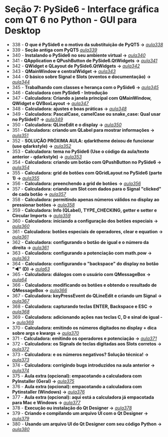 # Seção 7: PySide6 - Interface gráfica com QT 6 no Python - GUI para Desktop

- 338 - **O que é PySide6 e o motivo da substituição de PyQT5 ->** *[aula338](aula338.md)*
- 339 - **Seção antiga com PyQT5** *[aula339](./aulaPyQT/)*
- 340 - **Instalando o PySide6 no seu ambiente virtual ->** *[aula340](aula340.py)*
- 341 - **QApplication e QPushButton de PySide6.QtWidgets ->** *[aula341](aula341.py)*
- 342 - **QWidget e QLayout de PySide6.QtWidgets ->** *[aula342](aula342.py)*
- 343 - **QMainWindow e centralWidget ->** *[aula343](aula343.py)*
- 344 - **O básico sobre Signal e Slots (eventos e documentação) ->** *[aula344](aula344.py)*
- 345 - **Trabalhando com classes e herança com o PySide6 ->** *[aula345](aula345.py)*
- 346 - **Calculadora com PySide6 - Introdução**
- 347 - **Calculadora: Criando a janela principal com QMainWindow, QWidget e QVBoxLayout ->** *[aula347](./aula_calculadora/)*
- 348 - **Calculadora: ajustes e boas práticas ->** *[aula348](./aula_calculadora/)*
- 349 - **Calculadora: PascalCase, camelCase ou snake_case: Qual usar no PySide6? ->** *[aula349](./aula_calculadora/)*
- 350 - **Calculadora: QLineEdit e o display ->** *[aula350](./aula_calculadora/)*
- 351 - **Calculadora: criando um QLabel para mostrar informações ->** *[aula351](./aula_calculadora/)*
- 352 - **SOLUÇÃO PRÓXIMA AULA: qdarktheme deixou de funcionar (use qdarkstyle) ->** *[aula352](aula352.md)*
- 353 - **Calculadora: tema no PySide6 (Use o código da aula/texto anterior - qdarkstyle) ->** *[aula353](./aula_calculadora/)*
- 354 - **Calculadora: criando um botão com QPushButton no PySide6 ->** *[aula354](./aula_calculadora/)*
- 355 - **Calculadora: grid de botões com QGridLayout no PySide6 (parte 1) ->** *[aula355](./aula_calculadora/)*
- 356 - **Calculadora: preenchendo a grid de botões ->** *[aula356](./aula_calculadora/)*
- 357 - **Calculadora: criando um Slot com dados para o Signal "clicked" de cada botão ->** *[aula357](./aula_calculadora/)*
- 358 - **Calculadora: permitindo apenas números válidos no display ao pressionar botões ->** *[aula358](./aula_calculadora/)*
- 359 - **Calculadora: Info (QLabel), TYPE_CHECKING, getter e setter e Circular Imports ->** *[aula359](./aula_calculadora/)*
- 360 - **Calculadora: iniciando a configuração dos botões especiais ->** *[aula360](./aula_calculadora/)*
- 361 - **Calculadora: botões especiais de operadores, clear e equation ->** *[aula361](./aula_calculadora/)*
- 362 - **Calculadora: configurando o botão de igual e o número da direita ->** *[aula361](./aula_calculadora/)*
- 363 - **Calculadora: configurando a potenciação com math.pow ->** *[aula363](./aula_calculadora/)*
- 364 - **Calculadora: configurando o "backspace" do display no botão "◀" (D) ->** *[aula63](./aula_calculadora/)*
- 365 - **Calculadora: diálogos com o usuário com QMessageBox ->** *[aula64](./aula_calculadora/)*
- 366 - **Calculadora: modificando os botões e obtendo o resultado de QMessageBox ->** *[aula366](./aula_calculadora/)*
- 367 - **Calculadora: keyPressEvent do QLineEdit e criando um Signal ->** *[aula367](./aula_calculadora/)*
- 368 - **Calculadora: capturando teclas ENTER, Backspace e ESC ->** *[aula368](./aula_calculadora/)*
- 369 - **Calculadora: adicionando ações nas teclas C, D e sinal de igual ->** *[aula369](./aula_calculadora)*
- 370 - **Calculadora: emitindo os números digitados no display + dica sobre args e kwargs ->** *[aula370](./aula_calculadora/)*
- 371 - **Calculadora: emitindo os operadores e potenciação ->** *[aula371](./aula_calculadora/)*
- 372 - **Calculadora: os Signals de teclas digitadas aos Slots corretos ->** *[aula372](./aula_calculadora/)*
- 373 - **Calculadora: e os números negativos? Solução técnica! ->**  *[aula373](./aula_calculadora/)*
- 374 - **Calculadora: corrigindo bugs introduzidos na aula anterior ->** *[aula374](./aula_calculadora/)*
- 375 - **Aula extra (opcional): empacotando a calculadora com PyInstaller (Geral) ->** *[aula375](pyinstaller.md)*
- 376 - **Aula extra (opcional): empacotando a calculadora com Pytinstaller (Windows) ->** *[aula376](pyinstaller.md)*
- 377 - **Aula extra (opcional): aqui está a calculadora já empacotada para Mac e Windows ->** *[aula377](aula377.md)*
- 378 - **Execução ou instalação do Qt Designer ->** *[aula378](qtdesigner.md)*
- 379 - **Criando e compilando um arquivo UI com o Qt Designer ->** *[aula379](./aula_qtdesigner/)*
- 380 - **Usando um arquivo UI do Qt Designer com seu código Python ->** *[aula380](./aula_qtdesigner/)*
